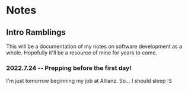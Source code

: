 # Notes

## Intro Ramblings
This will be a documentation of my notes on software development as a whole.  Hopefully it'll be a resource of mine for years to come.

### 2022.7.24 -- Prepping before the first day!
I'm just tomorrow beginning my job at Allianz.  So... I should sleep :S